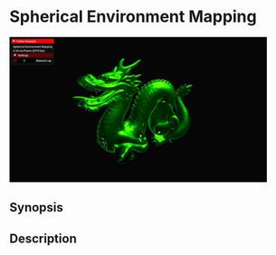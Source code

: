 # Spherical Environment Mapping

<img src="../../screenshots/sphericalenvmapping.jpg" height="256px">

## Synopsis


## Description
